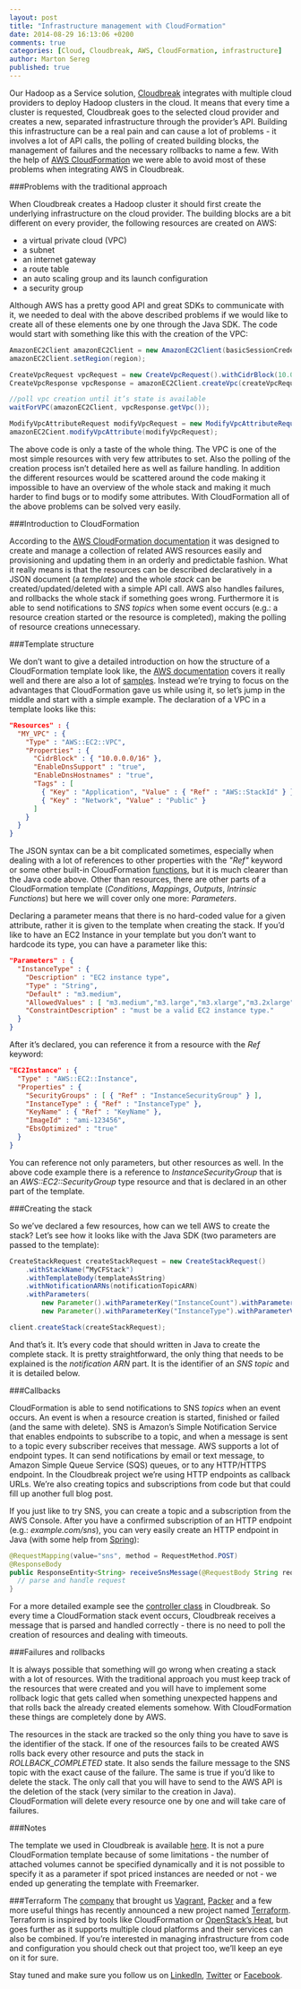 ```yaml
---
layout: post
title: "Infrastructure management with CloudFormation"
date: 2014-08-29 16:13:06 +0200
comments: true
categories: [Cloud, Cloudbreak, AWS, CloudFormation, infrastructure]
author: Marton Sereg
published: true
---
```



Our Hadoop as a Service solution, [Cloudbreak](https://cloudbreak.sequenceiq.com) integrates with multiple cloud providers to deploy Hadoop clusters in the cloud. It means that every time a cluster is requested, Cloudbreak goes to the selected cloud provider and creates a new, separated infrastructure through the provider’s API. Building this infrastructure can be a real pain and can cause a lot of problems - it involves a lot of API calls, the polling of created building blocks, the management of failures and the necessary rollbacks to name a few. With the help of [AWS CloudFormation](http://aws.amazon.com/cloudformation/) we were able to avoid most of these problems when integrating AWS in Cloudbreak.


###Problems with the traditional approach

When Cloudbreak creates a Hadoop cluster it should first create the underlying infrastructure on the cloud provider. The building blocks are a bit different on every provider, the following resources are created on AWS:

- a virtual private cloud (VPC)
- a subnet
- an internet gateway
- a route table
- an auto scaling group and its launch configuration
- a security group

Although AWS has a pretty good API and great SDKs to communicate with it, we needed to deal with the above described problems if we would like to create all of these elements one by one through the Java SDK. The code would start with something like this with the creation of the VPC:

```java
AmazonEC2Client amazonEC2Client = new AmazonEC2Client(basicSessionCredentials);
amazonEC2Client.setRegion(region);

CreateVpcRequest vpcRequest = new CreateVpcRequest().withCidrBlock(10.0.0.0/24);
CreateVpcResponse vpcResponse = amazonEC2Client.createVpc(createVpcRequest);

//poll vpc creation until it’s state is available
waitForVPC(amazonEC2Client, vpcResponse.getVpc());

ModifyVpcAttributeRequest modifyVpcRequest = new ModifyVpcAttributeRequest().withEnableDnsHostnames(true).withEnableDnsSupport(true);
amazonEC2Cient.modifyVpcAttribute(modifyVpcRequest);
```

<!--more-->

The above code is only a taste of the whole thing. The VPC is one of the most simple resources with very few attributes to set. Also the polling of the creation process isn’t detailed here as well as failure handling. In addition the different resources would be scattered around the code making it impossible to have an overview of the whole stack and making it much harder to find bugs or to modify some attributes. With CloudFormation all of the above problems can be solved very easily.

###Introduction to CloudFormation

According to the [AWS CloudFormation documentation](http://aws.amazon.com/cloudformation/) it was designed to create and manage a collection of related AWS resources easily and provisioning and updating them in an orderly and predictable fashion. What it really means is that the resources can be described declaratively in a JSON document (a *template*) and the whole *stack* can be created/updated/deleted with a simple API call. AWS also handles failures, and rollbacks the whole stack if something goes wrong. Furthermore it is able to send notifications to *SNS topics* when some event occurs (e.g.: a resource creation started or the resource is completed), making the polling of resource creations unnecessary.

###Template structure

We don’t want to give a detailed introduction on how the structure of a CloudFormation template look like, the [AWS documentation](http://docs.aws.amazon.com/AWSCloudFormation/latest/UserGuide/template-anatomy.html) covers it really well and there are also a lot of [samples](http://docs.aws.amazon.com/AWSCloudFormation/latest/UserGuide/sample-templates-services-us-west-2.html).
Instead we’re trying to focus on the advantages that CloudFormation gave us while using it, so let’s jump in the middle and start with a simple example. The declaration of a VPC in a template looks like this:

```json
"Resources" : {
  "MY_VPC" : {
    "Type" : "AWS::EC2::VPC",
    "Properties" : {
      "CidrBlock" : { "10.0.0.0/16" },
      "EnableDnsSupport" : "true",
      "EnableDnsHostnames" : "true",
      "Tags" : [
        { "Key" : "Application", "Value" : { "Ref" : "AWS::StackId" } },
        { "Key" : "Network", "Value" : "Public" }
      ]
    }
  }
}
```


The JSON syntax can be a bit complicated sometimes, especially when dealing with a lot of references to other properties with the *"Ref"* keyword or some other built-in CloudFormation [functions](http://docs.aws.amazon.com/AWSCloudFormation/latest/UserGuide/intrinsic-function-reference.html), but it is much clearer than the Java code above.
Other than resources, there are other parts of a CloudFormation template (*Conditions*, *Mappings*, *Outputs*, *Intrinsic Functions*) but here we will cover only one more: *Parameters*.

Declaring a parameter means that there is no hard-coded value for a given attribute, rather it is given to the template when creating the stack. If you’d like to have an EC2 Instance  in your template but you don’t want to hardcode its type, you can have a parameter like this:

```json
"Parameters" : {
  "InstanceType" : {
    "Description" : "EC2 instance type",
    "Type" : "String",
    "Default" : "m3.medium",
    "AllowedValues" : [ "m3.medium","m3.large","m3.xlarge","m3.2xlarge"],
    "ConstraintDescription" : "must be a valid EC2 instance type."
  }
}
```

After it’s declared, you can reference it from a resource with the *Ref* keyword:

```json
"EC2Instance" : {
  "Type" : "AWS::EC2::Instance",
  "Properties" : {
    "SecurityGroups" : [ { "Ref" : "InstanceSecurityGroup" } ],
    "InstanceType" : { "Ref" : "InstanceType" },
    "KeyName" : { "Ref" : "KeyName" },
    "ImageId" : "ami-123456",
    "EbsOptimized" : "true"
  }
}
```

You can reference not only parameters, but other resources as well. In the above code example there is a reference to *InstanceSecurityGroup* that is an *AWS::EC2::SecurityGroup* type resource and that is declared in an other part of the template.

###Creating the stack

So we’ve declared a few resources, how can we tell AWS to create the stack? Let’s see how it looks like with the Java SDK (two parameters are passed to the template):

```java
CreateStackRequest createStackRequest = new CreateStackRequest()
    .withStackName(“MyCFStack")
    .withTemplateBody(templateAsString)
    .withNotificationARNs(notificationTopicARN)
    .withParameters(
        new Parameter().withParameterKey("InstanceCount").withParameterValue(“3"),
        new Parameter().withParameterKey("InstanceType").withParameterValue(“m3.large"));

client.createStack(createStackRequest);
```

And that’s it. It’s every code that should written in Java to create the complete stack. It is pretty straightforward, the only thing that needs to be explained is the *notification ARN* part. It is the identifier of an *SNS topic* and it is detailed below.

###Callbacks

CloudFormation is able to send notifications to SNS *topics* when an event occurs. An event is when a resource creation is started, finished or failed (and the same with delete). SNS is Amazon’s Simple Notification Service that enables endpoints to subscribe to a topic, and when a message is sent to a topic every subscriber receives that message. AWS supports a lot of endpoint types. It can send notifications by email or text message, to Amazon Simple Queue Service (SQS) queues, or to any HTTP/HTTPS endpoint. In the Cloudbreak project we’re using HTTP endpoints as callback URLs. We’re also creating topics and subscriptions from code but that could fill up another full blog post.


If you just like to try SNS, you can create a topic and a subscription from the AWS Console. After you have a confirmed subscription of an HTTP endpoint (e.g.: *example.com/sns*), you can very easily create an HTTP endpoint in Java (with some help from [Spring](http://spring.io/)):

```java
@RequestMapping(value="sns", method = RequestMethod.POST)
@ResponseBody
public ResponseEntity<String> receiveSnsMessage(@RequestBody String request) {
  // parse and handle request
}
```

For a more detailed example see the [controller class](https://github.com/sequenceiq/cloudbreak/blob/master/src/main/java/com/sequenceiq/cloudbreak/controller/AmazonSnsController.java) in Cloudbreak.
So every time a CloudFormation stack event occurs, Cloudbreak receives a message that is parsed and handled correctly - there is no need to poll the creation of resources and dealing with timeouts.


###Failures and rollbacks

It is always possible that something will go wrong when creating a stack with a lot of resources. With the traditional approach you must keep track of the resources that were created and you will have to implement some rollback logic that gets called when something unexpected happens and that rolls back the already created elements somehow. With CloudFormation these things are completely done by AWS.

The resources in the stack are tracked so the only thing you have to save is the identifier of the stack. If one of the resources fails to be created AWS rolls back every other resource and puts the stack in *ROLLBACK_COMPLETED* state. It also sends the failure message to the SNS topic with the exact cause of the failure.
The same is true if you’d like to delete the stack. The only call that you will have to send to the AWS API is the deletion of the stack (very similar to the creation in Java). CloudFormation will delete every resource one by one and will take care of failures.


###Notes

The template we used in Cloudbreak is available [here](https://github.com/sequenceiq/cloudbreak/blob/master/src/main/resources/templates/aws-cf-stack.ftl). It is not a pure CloudFormation template because of some limitations - the number of attached volumes cannot be specified dynamically and it is not possible to specify it as a parameter if spot priced instances are needed or not - we ended up generating the template with Freemarker.



###Terraform
The [company](http://www.hashicorp.com/products) that brought us [Vagrant](http://www.vagrantup.com/), [Packer](http://www.packer.io/) and a few more useful things has recently announced a new project named [Terraform](http://www.terraform.io/intro/index.html). Terraform is inspired by tools like CloudFormation or [OpenStack’s Heat](https://wiki.openstack.org/wiki/Heat), but goes further as it supports multiple cloud platforms and their services can also be combined. If you’re interested in managing infrastructure from code and configuration you should check out that project too, we’ll keep an eye on it for sure.

Stay tuned and make sure you follow us on [LinkedIn](https://www.linkedin.com/company/sequenceiq/), [Twitter](https://twitter.com/sequenceiq) or [Facebook](https://www.facebook.com/sequenceiq).
